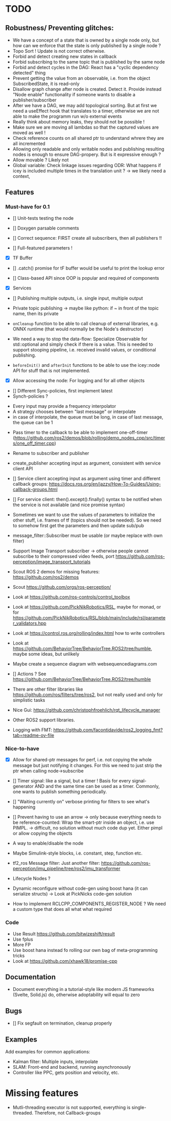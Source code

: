 # TODO 

## Robustness/ Preventing glitches: 

- We have a concept of a state that is owned by a single node only, but how can we enforce that the state is only published by a single node ? 
- Topo Sort ! Update is not correct otherwise.
- Forbid and detect creating new states in callback
- Forbid subscribing to the same topic that is published by the same node 
- Forbid and detect cycles in the DAG: React has a "cyclic dependency detected" thing
- Prevent getting the value from an observable, i.e. from the object SubscribedState,  it is read-only
- Disallow graph change after node is created. Detect it. Provide instead "Node enable" functionality if someone wants to disable a publisher/subscriber
- After we have a DAG, we may add topological sorting. But at first we need a useEffect hook that translates to a timer, otherwise we are not able to make the programm run w/o external events 
- Really think about memory leaks, they should not be possible !
- Make sure we are moving all lambdas so that the captured values are moved as well !
- Check reference counts on all shared ptr to understand whrere they are all incremented
- Allowing only readable and only writable nodes and publishing resulting nodes is enough to ensure DAG-propery. But is it expressive enough ?
- Allow movable ? Likely not
- Global variable: Check linkage issues regarding ODR: What happens if icey is included multiple times in the translation unit ? -> we likely need a context,

## Features 

### Must-have  for 0.1

- [] Unit-tests testing the node
- [] Doxygen parsable comments 

- [] Correct sequence: FIRST create all subscribers, then all publishers !!
- [] Full-featured parameters !
- [X] TF Buffer 
- [] .catch() promise for tF buffer would be useful to print the lookup error

- [] Class-based API since OOP is popular and required of components 

- [x] Services
- [] Publishing multiple outputs, i.e. single input, multiple output
- Private topic publishing -> maybe like python: if ~ in front of the topic name, then its private
- `onCleanup` function to be able to call cleanup of external libraries, e.g. ONNX runtime (that would normally be the Node's destructor)
- We need a way to stop the data-flow: Specialize Observable for std::optional<T>  and simply check if there is a value. This is needed to support stooping pipeline, i.e. received invalid values, or conditional publishing.

- `beforeInit()` and `afterInit` functions to be able to use the icey::node API for stuff that is not implemented. 
- [X] Allow accessing the node: For logging and for all other objects
- [] Different Sync-policies, first implement latest
-  Synch-policies ?
* Every input may provide a frequency interpolator 
* A strategy chooses between "last message" or interpolate
* in case of interpolate, the queue must be long, in case of last message, the queue can be 1

- Pass timer to the callback to be able to implement one-off-timer (https://github.com/ros2/demos/blob/rolling/demo_nodes_cpp/src/timers/one_off_timer.cpp)

- Rename to subscriber and publisher
- create_publisher accepting input as argument, consistent with service client API 
- [] Service client accepting input as argument using timer and different callback groups: https://docs.ros.org/en/jazzy/How-To-Guides/Using-callback-groups.html

- [] For service client: then().except().finally() syntax to be notified when the service is not available (and nice promise syntax)

- Sometimes we want to use the values of parameters to initialize the other stuff, i.e. frames of tf (topics should not be needed). So we need to somehow first get the parameters and then update sub/pub 
- message_filter::Subscriber must be usable (or maybe replace with own filter)
- Support Image Transport subscriber -> otherwise people cannot subscribe to their compressed video feeds, port https://github.com/ros-perception/image_transport_tutorials

- Scout ROS 2 demos for missing features: https://github.com/ros2/demos
- Scout https://github.com/orgs/ros-perception/

- Look at https://github.com/ros-controls/control_toolbox
- Look at https://github.com/PickNikRobotics/RSL, maybe for monad, or for https://github.com/PickNikRobotics/RSL/blob/main/include/rsl/parameter_validators.hpp
- Look at https://control.ros.org/rolling/index.html how to write controllers

- Look at https://github.com/BehaviorTree/BehaviorTree.ROS2/tree/humble, maybe some ideas, but unlikely 

- Maybe create a sequence diagram with websequencediagrams.com

- [] Actions ? See https://github.com/BehaviorTree/BehaviorTree.ROS2/tree/humble

- There are other filter libraries like https://github.com/ros/filters/tree/ros2, but not really used and only for simplistic tasks

- Nice Gui: https://github.com/christophfroehlich/rqt_lifecycle_manager

- Other ROS2 support libraries. 

- Logging with FMT: https://github.com/facontidavide/ros2_logging_fmt?tab=readme-ov-file

### Nice-to-have

- [x] Allow for shared-ptr messages for perf, i.e. not copying the whole message but just notifying it changes. For this we need to just strip the ptr when calling node->subscribe<Msg>

- [] Timer signal: like a signal, but a timer ! Basis for every signal-generator AND and the same time can be used as a timer. Commonly, one wants to publish something periodically.

- [] "Waiting currently on" verbose printing for filters to see what's happening

- [] Prevent having to use an arrow -> only because everything needs to be reference-counted: Wrap the smart-ptr inside an object, i.e. use PIMPL. -> difficult, no solution without much code dup yet. Either pimpl or allow copying the objects

- A way to enable/disable the node 
- Maybe Simulink-style blocks, i.e. constant, step, function etc.
- tf2_ros Message filter: Just another filter: https://github.com/ros-perception/imu_pipeline/tree/ros2/imu_transformer
- Lifecycle Nodes ?
- Dynamic reconfigure without code-gen using boost hana (it can serialize structs) -> Look at PickNicks code-gen solution 

- How to implement RCLCPP_COMPONENTS_REGISTER_NODE ? We need a custom type that does all what what required

### Code 

- Use Result https://github.com/bitwizeshift/result
- Use fplus 
- More FP
- Use boost hana instead fo rolling our own bag of meta-programming tricks
- Look at https://github.com/xhawk18/promise-cpp

## Documentation 

- Document everything in a tutorial-style like modern JS frameworks (Svelte, Solid.js) do, otherwise adoptability will equal to zero 

## Bugs 

- [] Fix segfault on termination, cleanup properly

## Examples 

Add examples for common applications: 

- Kalman filter: Multiple inputs, interpolate 
- SLAM: Front-end and backend, running asynchronously
- Controller like PPC, gets position and velocity, etc. 

# Missing features

- Mutli-threading executor is not supported, everything is single-threaded. Therefore, not Callback-groups